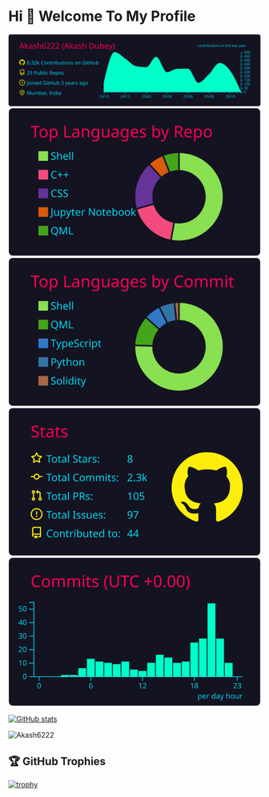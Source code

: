 # Hi :wave: Welcome To My Profile



![](https://raw.githubusercontent.com/Akash6222/Akash6222/master/profile-summary-card-output/2077/0-profile-details.svg)
![](https://raw.githubusercontent.com/Akash6222/Akash6222/master/profile-summary-card-output/2077/1-repos-per-language.svg)
![](https://raw.githubusercontent.com/Akash6222/Akash6222/master/profile-summary-card-output/2077/2-most-commit-language.svg)
![](https://raw.githubusercontent.com/Akash6222/Akash6222/master/profile-summary-card-output/2077/3-stats.svg)
![](https://raw.githubusercontent.com/Akash6222/Akash6222/master/profile-summary-card-output/2077/4-productive-time.svg)

<a href="http://www.github.com/Akash6222"><img width="60%" src="https://github-readme-stats.vercel.app/api?username=Akash6222&show_icons=true&hide=&count_private=true&title_color=0891b2&text_color=ffffff&icon_color=0891b2&bg_color=0D1117&theme=react&hide_border=true&show_icons=true" alt="GitHub stats" /></a>


<p><img align="center" src="https://github-readme-streak-stats.herokuapp.com/?user=Akash6222&" alt="Akash6222" /></p>

## 🏆 GitHub Trophies
[![trophy](https://github-profile-trophy.vercel.app/?username=Akash6222&theme=darkhub)](https://github.com/ryo-ma/github-profile-trophy)
